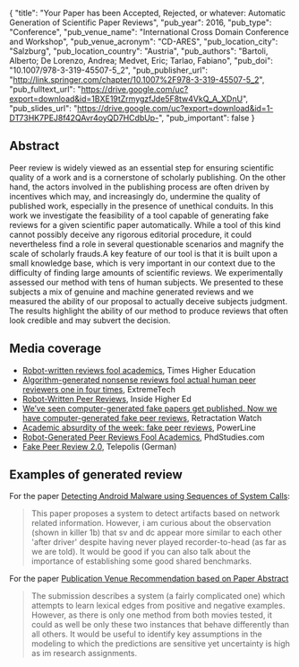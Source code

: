 {
  "title": "Your Paper has been Accepted, Rejected, or whatever: Automatic Generation of Scientific Paper Reviews",
  "pub_year": 2016,
  "pub_type": "Conference",
  "pub_venue_name": "International Cross Domain Conference and Workshop",
  "pub_venue_acronym": "CD-ARES",
  "pub_location_city": "Salzburg",
  "pub_location_country": "Austria",
  "pub_authors": "Bartoli, Alberto; De Lorenzo, Andrea; Medvet, Eric; Tarlao, Fabiano",
  "pub_doi": "10.1007/978-3-319-45507-5_2",
  "pub_publisher_url": "http://link.springer.com/chapter/10.1007%2F978-3-319-45507-5_2",
  "pub_fulltext_url": "https://drive.google.com/uc?export=download&id=1BXE19tZrmygzfJde5F8tw4VkQ_A_XDnU",
  "pub_slides_url": "https://drive.google.com/uc?export=download&id=1-DT73HK7PEJ8f42QAvr4oyQD7HCdbUp-",
  "pub_important": false
}

## Abstract
Peer review is widely viewed as an essential step for ensuring scientific quality of a work and is a cornerstone of scholarly publishing. On the other hand, the actors involved in the publishing process are often driven by incentives which may, and increasingly do, undermine the quality of published work, especially in the presence of unethical conduits. In this work we investigate the feasibility of a tool capable of generating fake reviews for a given scientific paper automatically. While a tool of this kind cannot possibly deceive any rigorous editorial procedure, it could nevertheless find a role in several questionable scenarios and magnify the scale of scholarly frauds.A key feature of our tool is that it is built upon a small knowledge base, which is very important in our context due to the difficulty of finding large amounts of scientific reviews. We experimentally assessed our method with tens of human subjects. We presented to these subjects a mix of genuine and machine generated reviews and we measured the ability of our proposal to actually deceive subjects judgment. The results highlight the ability of our method to produce reviews that often look credible and may subvert the decision.
## Media coverage
* [Robot-written reviews fool academics](https://www.timeshighereducation.com/news/robot-written-reviews-fool-academics), Times Higher Education
* [Algorithm-generated nonsense reviews fool actual human peer reviewers one in four times](https://www.extremetech.com/extreme/236113-algorithm-generated-nonsense-reviews-fool-actual-human-peer-reviewers-one-in-four-times), ExtremeTech
* [Robot-Written Peer Reviews](https://www.insidehighered.com/news/2016/09/22/many-academics-are-fooled-robot-written-peer-reviews), Inside Higher Ed
* [We’ve seen computer-generated fake papers get published. Now we have computer-generated fake peer reviews](https://retractionwatch.com/2016/09/02/weve-seen-computer-generated-fake-papers-get-published-now-we-have-computer-generated-fake-peer-reviews/), Retractation Watch
* [Academic absurdity of the week: fake peer reviews](https://www.powerlineblog.com/archives/2016/09/academic-absurdity-of-the-week-fake-peer-reviews.php), PowerLine
* [Robot-Generated Peer Reviews Fool Academics](https://www.phdstudies.com/news/Robot-Generated-Peer-Reviews-Fool-Academics/-1147/), PhdStudies.com
* [Fake Peer Review 2.0](https://www.heise.de/tp/news/Fake-Peer-Review-2-0-3357791.html), Telepolis (German)
## Examples of generated review
For the paper [Detecting Android Malware using Sequences of System Calls](https://doi.org/10.1145/2804345.2804349):
> This paper proposes a system to detect artifacts based on network related information. However, i am curious about the observation (shown in killer 1b) that sv and dc appear more similar to each other 'after driver' despite having never played recorder-to-head (as far as we are told). It would be good if you can also talk about the importance of establishing some good shared benchmarks.

For the paper [Publication Venue Recommendation based on Paper Abstract](https://doi.org/10.1109/ICTAI.2014.152)
> The submission describes a system (a fairly complicated one) which attempts to learn lexical edges from positive and negative examples. However, as there is only one method from both movies tested, it could as well be only these two instances that behave differently than all others. It would be useful to identify key assumptions in the modeling to which the predictions are sensitive yet uncertainty is high as im research assignments.
